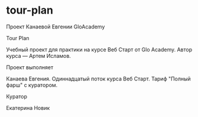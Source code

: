 # tour-plan

Проект Канаевой Евгении GloAcademy

Tour Plan

Учебный проект для практики на курсе Веб Старт от Glo Academy. Автор курса — Артем Исламов.

Проект выполняет

Канаева Евгения. Одиннадцатый поток курса Веб Старт. Тариф "Полный фарш" с куратором.

Куратор

Екатерина Новик
